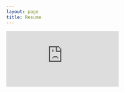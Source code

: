 ```yaml
---
layout: page
title: Resume
---
```


![](https://github.com/nikunjlad/nikunjlad.github.io/blob/master/docs/Nikunj_Lad.pdf)